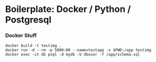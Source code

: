 # Boilerplate: Docker / Python / Postgresql

### Docker Stuff

```
docker build -t testimg .
docker run -d --rm -p 5000:80 --name=testapp -v $PWD:/app testimg
docker exec -it db psql -d mydb -U dbuser -f /app/schema.sql
```
